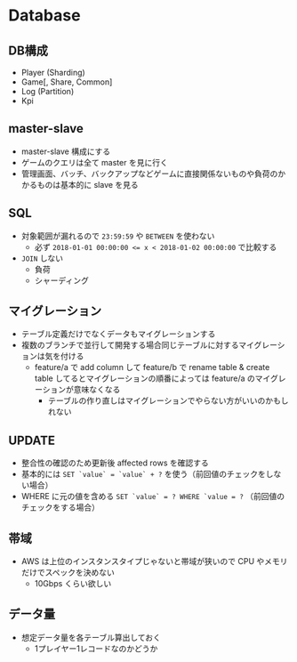 # Database

## DB構成
* Player (Sharding)
* Game\[, Share, Common\]
* Log (Partition)
* Kpi

## master-slave
- master-slave 構成にする
- ゲームのクエリは全て master を見に行く
- 管理画面、バッチ、バックアップなどゲームに直接関係ないものや負荷のかかるものは基本的に slave を見る

## SQL
* 対象範囲が漏れるので `23:59:59` や `BETWEEN` を使わない
  * 必ず `2018-01-01 00:00:00 <= x < 2018-01-02 00:00:00` で比較する
* `JOIN` しない
  * 負荷
  * シャーディング

## マイグレーション
* テーブル定義だけでなくデータもマイグレーションする
* 複数のブランチで並行して開発する場合同じテーブルに対するマイグレーションは気を付ける
  * feature/a で add column して feature/b で rename table & create table してるとマイグレーションの順番によっては feature/a のマイグレーションが意味なくなる
    * テーブルの作り直しはマイグレーションでやらない方がいいのかもしれない

## UPDATE
* 整合性の確認のため更新後 affected rows を確認する
* 基本的には ``SET `value` = `value` + ?`` を使う（前回値のチェックをしない場合）
* WHERE に元の値を含める ``SET `value` = ? WHERE `value = ?`` （前回値のチェックをする場合）

## 帯域
* AWS は上位のインスタンスタイプじゃないと帯域が狭いので CPU やメモリだけでスペックを決めない
  * 10Gbps くらい欲しい

## データ量
* 想定データ量を各テーブル算出しておく
  * 1プレイヤー1レコードなのかどうか

